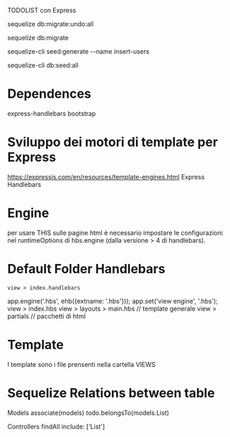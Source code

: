 TODOLIST con Express

<!-- rimuove tutte le migrazioni fatte, ovvero tutte le tabelle nel db -->
sequelize db:migrate:undo:all   

<!-- Crea le tabelle nel db tramite i modelli -->
sequelize db:migrate  


<!-- Realizza degli seeder dove creare utenti fake -->
sequelize-cli seed:generate --name insert-users 

<!-- Popola nel db utenti fake -->
sequelize-cli db:seed:all

# Dependences
express-handlebars
bootstrap


# Sviluppo dei motori di template per Express
https://expressjs.com/en/resources/template-engines.html
Express Handlebars

# Engine
per usare THIS sulle pagine html è necessario impostare le configurazioni nel runtimeOptions di hbs.engine (dalla versione > 4 di handlebars).

# Default Folder Handlebars
    view > index.handlebars

app.engine('.hbs', ehb({extname: '.hbs'}));
app.set('view engine', '.hbs');
    view > index.hbs
    view > layouts > main.hbs   // template generale
    view > partials             // pacchetti di html


# Template
I template sono i file prensenti nella cartella VIEWS


# Sequelize Relations between table
Models
    associate(models)
        todo.belongsTo(models.List)

Controllers
    findAll
        <!-- includo il modella da collegare -->
        include: ['List'] 